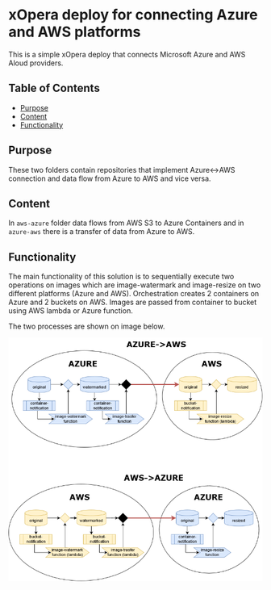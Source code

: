 # xOpera deploy for connecting Azure and AWS platforms

This is a simple xOpera deploy that connects Microsoft Azure and AWS Aloud providers.

## Table of Contents
  - [Purpose](#purpose)
  - [Content](#content)
  - [Functionality](#functionality)

## Purpose
These two folders contain repositories that implement Azure<->AWS connection and data flow from Azure to AWS and vice versa.

## Content
In `aws-azure` folder data flows from AWS S3 to Azure Containers and in `azure-aws` there is a transfer of data from Azure to AWS.

## Functionality
The main functionality of this solution is to sequentially execute two operations on images which are image-watermark and image-resize
on two different platforms (Azure and AWS). Orchestration creates 2 containers on Azure and 2 buckets on AWS. Images are passed from container
to bucket using AWS lambda or Azure function.

The two processes are shown on image below.

![alt text](connection.png "Azure<->AWS connection process diagram")

